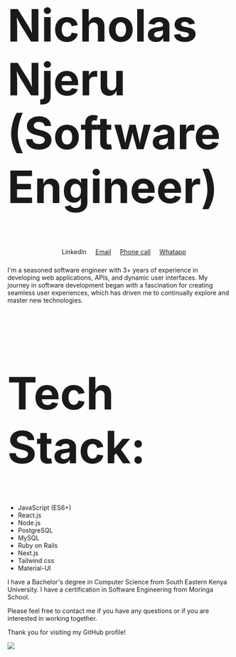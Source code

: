 <div><h1 style="font-size: 100px;">Nicholas Njeru (Software Engineer)</h1>
<div style="display: flex; flex-direction: row; gap: 20px; padding: 10px; justify-content: center; align-items: center; width: 100%">
 <a style="text-decoration: none" href="">LinkedIn</a>
 <a href="">Email</a>
 <a href="">Phone call</a>
 <a href="">Whatapp</a>
</div>
</div>
<p style="">I'm a seasoned software engineer with 3+ years of experience in developing web applications, APIs, and dynamic user interfaces. My journey in software development began with a fascination for creating seamless user experiences, which has driven me to continually explore and master new technologies.</p>
<h1 style="font-size: 100px;">Tech Stack: </h1>
<div>
 <ul>
  <li>JavaScript (ES6+)</li>
<li>React.js</li>
<li>Node.js</li>
<li>PostgreSQL</li>
<li>MySQL</li>
<li>Ruby on Rails
</li>
  <li>Next.js</li>
  <li>Tailwind css</li>
<li>Material-UI</li>
 </ul>
</div><p>
I have a Bachelor's degree in Computer Science from South Eastern Kenya University.
I have a certification in Software Engineering from Moringa School.</p>

<p>Please feel free to contact me if you have any questions or if you are interested in working together.</p>

<p>Thank you for visiting my GitHub profile!</p>
<a href="https://visitcount.itsvg.in">
  <img src="https://visitcount.itsvg.in/api?id=nicco99&label=Profile%20Views&pretty=false" />
</a>
